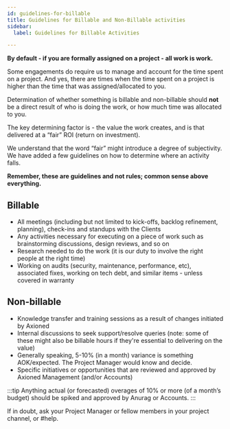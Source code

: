 ```yaml
---
id: guidelines-for-billable
title: Guidelines for Billable and Non-Billable activities
sidebar:
  label: Guidelines for Billable Activities

---
```


**By default - if you are formally assigned on a project - all work is work.**

Some engagements do require us to manage and account for the time spent on a project. And yes, there are times when the time spent on a project is higher than the time that was assigned/allocated to you.

Determination of whether something is billable and non-billable should **not** be a direct result of who is doing the work, or how much time was allocated to you.

The key determining factor is - the value the work creates, and is that delivered at a “fair” ROI (return on investment).

We understand that the word “fair” might introduce a degree of subjectivity. We have added a few guidelines on how to determine where an activity falls.

**Remember, these are guidelines and not rules; common sense above everything.**

## Billable

- All meetings (including but not limited to kick-offs, backlog refinement, planning), check-ins and standups with the Clients
- Any activities necessary for executing on a piece of work such as brainstorming discussions, design reviews, and so on
- Research needed to do the work (it is our duty to involve the right people at the right time)
- Working on audits (security, maintenance, performance, etc), associated fixes, working on tech debt, and similar items - unless covered in warranty

## Non-billable

- Knowledge transfer and training sessions as a result of changes initiated by Axioned
- Internal discussions to seek support/resolve queries (note: some of these might also be billable hours if they're essential to delivering on the value)
- Generally speaking, 5-10% (in a month) variance is something AOK/expected. The Project Manager would know and decide.
- Specific initiatives or opportunities that are reviewed and approved by Axioned Management (and/or Accounts)

:::tip
Anything actual (or forecasted) overages of 10% or more (of a month’s budget) should be spiked and approved by Anurag or Accounts.
:::

If in doubt, ask your Project Manager or fellow members in your project channel, or #help.
